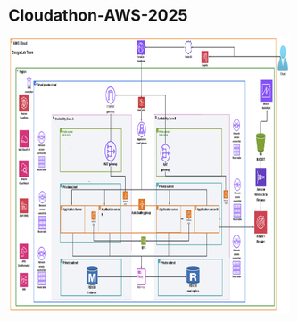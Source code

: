 # Cloudathon-AWS-2025

<img src="CougarLab%20Team%20Architecture.png" alt="CougarLab Team Architecture" width="1000" height="500"/>



